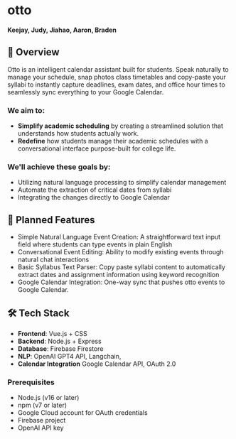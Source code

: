 # otto

**Keejay, Judy, Jiahao, Aaron, Braden**

## 📘 Overview

Otto is an intelligent calendar assistant built for students. Speak naturally to manage your schedule, snap photos class timetables and copy-paste your syllabi to instantly capture deadlines, exam dates, and office hour times to seamlessly sync everything to your Google Calendar.

 ### We aim to:
- **Simplify academic scheduling** by creating a streamlined solution that understands how students actually work.
- **Redefine** how students manage their academic schedules with a conversational interface purpose-built for college life.

### We'll achieve these goals by:
- Utilizing natural language processing to simplify calendar management
- Automate the extraction of critical dates from syllabi
- Integrating the changes directly to Google Calendar
  

## 🎯 Planned Features

- Simple Natural Language Event Creation: A straightforward text input field where students can type events in plain English 
- Conversational Event Editing: Ability to modify existing events through natural chat interactions 
- Basic Syllabus Text Parser: Copy paste syllabi content to automatically extract dates and assignment information using keyword recognition 
- Google Calendar Integration: One-way sync that pushes otto events to Google Calendar.


## 🛠️ Tech Stack

- **Frontend**: Vue.js + CSS
- **Backend**: Node.js + Express
- **Database**: Firebase Firestore
- **NLP**: OpenAI GPT4 API, Langchain, 
- **Calendar Integration** Google Calendar API, OAuth 2.0


### Prerequisites

- Node.js (v16 or later)  
- npm (v7 or later)  
- Google Cloud account for OAuth credentials  
- Firebase project  
- OpenAI API key  

